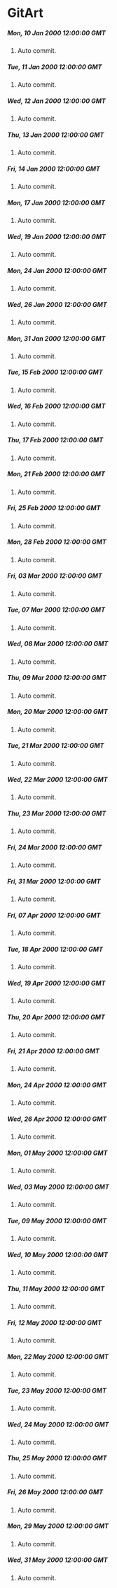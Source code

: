 # GitArt


##### Mon, 10 Jan 2000 12:00:00 GMT
1. Auto commit.


##### Tue, 11 Jan 2000 12:00:00 GMT
1. Auto commit.


##### Wed, 12 Jan 2000 12:00:00 GMT
1. Auto commit.


##### Thu, 13 Jan 2000 12:00:00 GMT
1. Auto commit.


##### Fri, 14 Jan 2000 12:00:00 GMT
1. Auto commit.


##### Mon, 17 Jan 2000 12:00:00 GMT
1. Auto commit.


##### Wed, 19 Jan 2000 12:00:00 GMT
1. Auto commit.


##### Mon, 24 Jan 2000 12:00:00 GMT
1. Auto commit.


##### Wed, 26 Jan 2000 12:00:00 GMT
1. Auto commit.


##### Mon, 31 Jan 2000 12:00:00 GMT
1. Auto commit.


##### Tue, 15 Feb 2000 12:00:00 GMT
1. Auto commit.


##### Wed, 16 Feb 2000 12:00:00 GMT
1. Auto commit.


##### Thu, 17 Feb 2000 12:00:00 GMT
1. Auto commit.


##### Mon, 21 Feb 2000 12:00:00 GMT
1. Auto commit.


##### Fri, 25 Feb 2000 12:00:00 GMT
1. Auto commit.


##### Mon, 28 Feb 2000 12:00:00 GMT
1. Auto commit.


##### Fri, 03 Mar 2000 12:00:00 GMT
1. Auto commit.


##### Tue, 07 Mar 2000 12:00:00 GMT
1. Auto commit.


##### Wed, 08 Mar 2000 12:00:00 GMT
1. Auto commit.


##### Thu, 09 Mar 2000 12:00:00 GMT
1. Auto commit.


##### Mon, 20 Mar 2000 12:00:00 GMT
1. Auto commit.


##### Tue, 21 Mar 2000 12:00:00 GMT
1. Auto commit.


##### Wed, 22 Mar 2000 12:00:00 GMT
1. Auto commit.


##### Thu, 23 Mar 2000 12:00:00 GMT
1. Auto commit.


##### Fri, 24 Mar 2000 12:00:00 GMT
1. Auto commit.


##### Fri, 31 Mar 2000 12:00:00 GMT
1. Auto commit.


##### Fri, 07 Apr 2000 12:00:00 GMT
1. Auto commit.


##### Tue, 18 Apr 2000 12:00:00 GMT
1. Auto commit.


##### Wed, 19 Apr 2000 12:00:00 GMT
1. Auto commit.


##### Thu, 20 Apr 2000 12:00:00 GMT
1. Auto commit.


##### Fri, 21 Apr 2000 12:00:00 GMT
1. Auto commit.


##### Mon, 24 Apr 2000 12:00:00 GMT
1. Auto commit.


##### Wed, 26 Apr 2000 12:00:00 GMT
1. Auto commit.


##### Mon, 01 May 2000 12:00:00 GMT
1. Auto commit.


##### Wed, 03 May 2000 12:00:00 GMT
1. Auto commit.


##### Tue, 09 May 2000 12:00:00 GMT
1. Auto commit.


##### Wed, 10 May 2000 12:00:00 GMT
1. Auto commit.


##### Thu, 11 May 2000 12:00:00 GMT
1. Auto commit.


##### Fri, 12 May 2000 12:00:00 GMT
1. Auto commit.


##### Mon, 22 May 2000 12:00:00 GMT
1. Auto commit.


##### Tue, 23 May 2000 12:00:00 GMT
1. Auto commit.


##### Wed, 24 May 2000 12:00:00 GMT
1. Auto commit.


##### Thu, 25 May 2000 12:00:00 GMT
1. Auto commit.


##### Fri, 26 May 2000 12:00:00 GMT
1. Auto commit.


##### Mon, 29 May 2000 12:00:00 GMT
1. Auto commit.


##### Wed, 31 May 2000 12:00:00 GMT
1. Auto commit.

